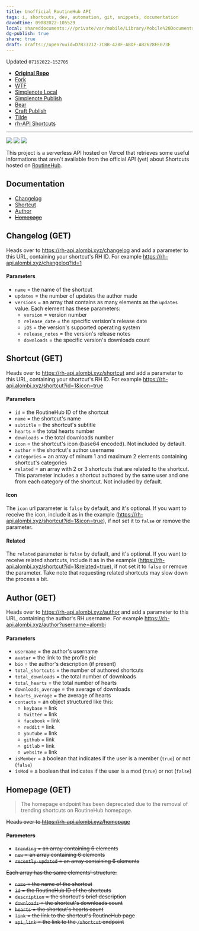```yaml
---
title: Unofficial RoutineHub API
tags: i, shortcuts, dev, automation, git, snippets, documentation
davodtime: 09082022-105529
local: shareddocuments:///private/var/mobile/Library/Mobile%20Documents/iCloud~md~obsidian/Documents/OBSHIDDIAN/drafts/D7B33212-7CBB-428F-ABDF-AB2628EE073E.md
dg-publish: true
share: true
draft: drafts://open?uuid=D7B33212-7CBB-428F-ABDF-AB2628EE073E
---
```

Updated `07162022-152705`

- [**Original Repo**](https://github.com/alombi/rh-api)
- [Fork](https://github.com/extratone/rh-api)
- [WTF](https://davidblue.wtf/drafts/D7B33212-7CBB-428F-ABDF-AB2628EE073E.html)
- [Simplenote Local](simplenote://note/3f8c8d1f3e24458ca659b302ae606eec)
- [Simplenote Publish](http://simp.ly/publish/Dy64cp)
- [Bear](bear://x-callback-url/open-note?id=F260C0FB-BD16-4CF9-8045-7C8BC078572F-1652-0000007820867EA4)
- [Craft Publish](https://www.craft.do/s/VsmpsMTTPNzeIA)
- [Tilde](https://tilde.town/~extratone/manual/rh-api/)
- [rh-API Shortcuts](drafts://open?uuid=D85497A7-6524-44CD-A1C2-BEA4A241FBF8)

---

![](https://img.shields.io/website?down_message=offline&up_message=online&url=https%3A%2F%2Frh-api.alombi.xyz)
![](https://img.shields.io/github/release-date/alombi/rh-api?label=latest%20release)
![](https://img.shields.io/badge/project%20status-active-brightgreen)

This project is a serverless API hosted on Vercel that retrieves some useful informations that aren't available from the official API (yet) about Shortcuts hosted on [RoutineHub](https://routinehub.co).

## Documentation
* [Changelog](#changelog-get)
* [Shortcut](#shortcut-get)
* [Author](#author-get)
* ~~[Homepage](#homepage-get)~~


## Changelog (GET)
Heads over to https://rh-api.alombi.xyz/changelog and add a parameter to this URL, containing your shortcut's RH ID. For example https://rh-api.alombi.xyz/changelog?id=1

#### Parameters
* `name` = the name of the shortcut
* `updates` = the number of updates the author made
* `versions` = an array that contains as many elements as the `updates` value. Each element has these parameters:
   * `version` = version number
   * `release_date` = the specific verision's release date
   * `iOS` = the version's supported operating system
   * `release_notes` = the version's release notes
   * `downloads` = the specific version's downloads count

## Shortcut (GET)
Heads over to https://rh-api.alombi.xyz/shortcut and add a parameter to this URL, containing your shortcut's RH ID. For example https://rh-api.alombi.xyz/shortcut?id=1&icon=true

#### Parameters
* `id` = the RoutineHub ID of the shortcut
* `name` = the shortcut's name
* `subtitle` = the shortcut's subtitle
* `hearts` = the total hearts number
* `downloads` = the total downloads number
* `icon` = the shortcut's icon (base64 encoded). Not included by default.
* `author` = the shortcut's author username
* `categories` = an array of minum 1 and maximum 2 elements containing shortcut's categories
* `related` = an array with 2 or 3 shortcuts that are related to the shortcut. This parameter includes a shortcut authored by the same user and one from each category of the shortcut. Not included by default. 

#### Icon
The `icon` url parameter is `false` by default, and it's optional. If you want to receive the icon, include it as in the example (https://rh-api.alombi.xyz/shortcut?id=1&icon=true), if not set it to `false` or remove the parameter.

#### Related 
The `related` parameter is `false` by default, and it's optional. If you want to receive related shortcuts, include it as in the example (https://rh-api.alombi.xyz/shortcut?id=1&related=true), if not set it to `false` or remove the parameter. Take note that requesting related shortcuts may slow down the process a bit.


## Author (GET)
Heads over to https://rh-api.alombi.xyz/author and add a parameter to this URL, containing the author's RH username. For example https://rh-api.alombi.xyz/author?username=alombi

#### Parameters
* `username` = the author's username
* `avatar` = the link to the profile pic
* `bio` = the author's description (if present)
* `total_shortcuts` = the number of authored shortcuts
* `total_downloads` = the total number of downloads
* `total_hearts` = the total number of hearts
* `downloads_average` = the average of downloads
* `hearts_average`  = the average of hearts
* `contacts` = an object structured like this:
   * `keybase` = link
   * `twitter` = link
   * `facebook` = link
   * `reddit` = link
   * `youtube` = link
   * `github` = link
   * `gitlab` = link
   * `website` = link
* `isMember` = a boolean that indicates if the user is a member (`true`) or not (`false`)
* `isMod` = a boolean that indicates if the user is a mod (`true`) or not (`false`)

## Homepage (GET)
> The homepage endpoint has been deprecated due to the removal of trending shortcuts on RoutineHub homepage.

~~Heads over to https://rh-api.alombi.xyz/homepage~~
#### ~~Parameters~~
* ~~`trending` = an array containing 6 elements~~
* ~~`new` = an array containing 6 elements~~
* ~~`recently-updated` = an array containing 6 elements~~

~~Each array has the same elements' structure:~~
* ~~`name` = the name of the shortcut~~
* ~~`id` = the RoutineHub ID of the shortcuts~~
* ~~`description` = the shortcut's brief description~~
* ~~`downloads` = the shortcut's downloads count~~
* ~~`hearts` = the shortcut's hearts count~~
* ~~`link` = the link to the shortcut's RoutineHub page~~
* ~~`api_link` = the link to the `/shortcut` endpoint~~